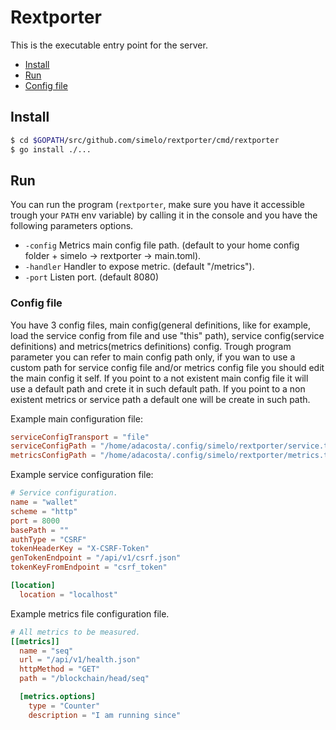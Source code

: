 # Rextporter
This is the executable entry point for the server.
- [Install](#install)
- [Run](#run)
- [Config file](#config-file)

## Install

```bash
$ cd $GOPATH/src/github.com/simelo/rextporter/cmd/rextporter
$ go install ./...
```

## Run

You can run the program (`rextporter`, make sure you have it accessible trough your `PATH` env variable) by calling it in the console and you have the following parameters options.

 - `-config` Metrics main config file path. (default to your home config folder + simelo -> rextporter -> main.toml).
 - `-handler` Handler to expose metric. (default "/metrics").
 - `-port` Listen port. (default 8080)

### Config file

You have 3 config files, main config(general definitions, like for example, load the service config from file and use "this" path), service config(service definitions) and metrics(metrics definitions) config.
Trough program parameter you can refer to main config path only, if you wan to use a custom path for service config file and/or metrics config file you should edit the main config it self. If you point to a not existent main config file it will use a default path and crete it in such default path. If you point to a non existent metrics or service path a default one will be create in such path.

Example main configuration file:
```toml
serviceConfigTransport = "file"
serviceConfigPath = "/home/adacosta/.config/simelo/rextporter/service.toml"
metricsConfigPath = "/home/adacosta/.config/simelo/rextporter/metrics.toml"
```

Example service configuration file:
```toml
# Service configuration.
name = "wallet"
scheme = "http"
port = 8000
basePath = ""
authType = "CSRF"
tokenHeaderKey = "X-CSRF-Token"
genTokenEndpoint = "/api/v1/csrf.json"
tokenKeyFromEndpoint = "csrf_token"

[location]
  location = "localhost"
```

Example metrics file configuration file.
```toml
# All metrics to be measured.
[[metrics]]
  name = "seq"
  url = "/api/v1/health.json"
  httpMethod = "GET"
  path = "/blockchain/head/seq"

  [metrics.options]
    type = "Counter"
    description = "I am running since"
```